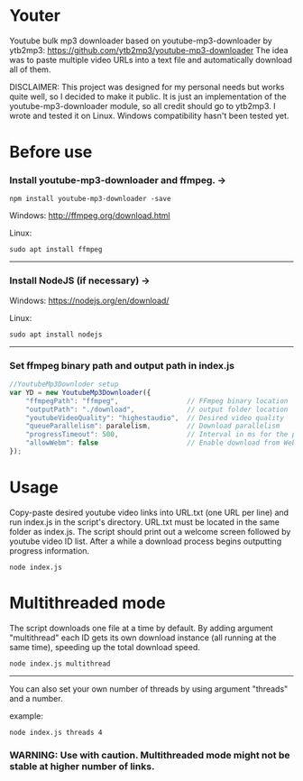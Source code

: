 # Youter
Youtube bulk mp3 downloader based on youtube-mp3-downloader by ytb2mp3: https://github.com/ytb2mp3/youtube-mp3-downloader
The idea was to paste multiple video URLs into a text file and automatically download all of them.

DISCLAIMER: This project was designed for my personal needs but works quite well, so I decided to make it public. It is just an implementation of the youtube-mp3-downloader module, so all credit should go to ytb2mp3. I wrote and tested it on Linux. Windows compatibility hasn't been tested yet.

# Before use
### Install youtube-mp3-downloader and ffmpeg. ->
    
    npm install youtube-mp3-downloader -save

Windows: http://ffmpeg.org/download.html

Linux:

    sudo apt install ffmpeg

___
### Install NodeJS (if necessary) ->

Windows: https://nodejs.org/en/download/

Linux:

    sudo apt install nodejs
___

### Set ffmpeg binary path and output path in index.js
```javascript
//YoutubeMp3Downloder setup
var YD = new YoutubeMp3Downloader({
    "ffmpegPath": "ffmpeg",                 // FFmpeg binary location
    "outputPath": "./download",             // output folder location
    "youtubeVideoQuality": "highestaudio",  // Desired video quality
    "queueParallelism": paralelism,         // Download parallelism
    "progressTimeout": 500,                 // Interval in ms for the progress reports
    "allowWebm": false                      // Enable download from WebM sources
});
```

# Usage
Copy-paste desired youtube video links into URL.txt (one URL per line) and run index.js in the script's directory. URL.txt must be located in the same folder as index.js. The script should print out a welcome screen followed by youtube video ID list. After a while a download process begins outputting progress information. 

    node index.js

# Multithreaded mode
The script downloads one file at a time by default. By adding argument "multithread" each ID gets its own download instance (all running at the same time), speeding up the total download speed.

    node index.js multithread

___
You can also set your own number of threads by using argument "threads" and a number.

example:

    node index.js threads 4

### WARNING: Use with caution. Multithreaded mode might not be stable at higher number of links.
